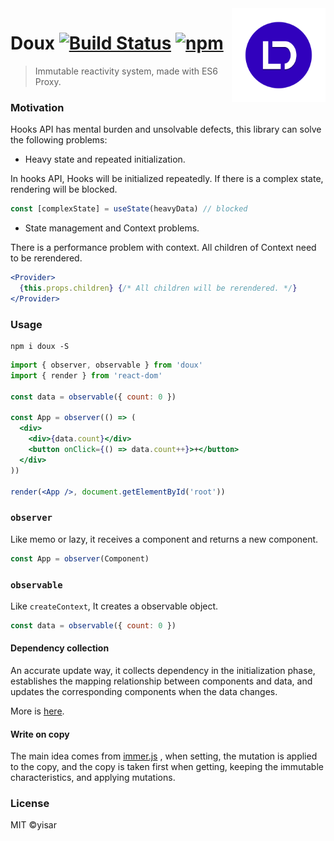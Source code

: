 <img src="docs/doux.png" alt="logo" height="150" align="right" />

# Doux [![Build Status](https://github.com/yisar/doux/workflows/ci/badge.svg?branch=master)](https://github.com/yisar/doux/actions) [![npm](https://img.shields.io/npm/v/doux.svg)](https://github.com/yisar/doux)

> Immutable reactivity system, made with ES6 Proxy.

### Motivation

Hooks API has mental burden and unsolvable defects, this library can solve the following problems:

- Heavy state and repeated initialization.

In hooks API, Hooks will be initialized repeatedly. If there is a complex state, rendering will be blocked.

```js
const [complexState] = useState(heavyData) // blocked
```

- State management and Context problems.

There is a performance problem with context. All children of Context need to be rerendered.

```jsx
<Provider>
  {this.props.children} {/* All children will be rerendered. */}
</Provider>
```

### Usage

```shell
npm i doux -S
```

```jsx
import { observer, observable } from 'doux'
import { render } from 'react-dom'

const data = observable({ count: 0 })

const App = observer(() => (
  <div>
    <div>{data.count}</div>
    <button onClick={() => data.count++}>+</button>
  </div>
))

render(<App />, document.getElementById('root'))
```

### `observer`

Like memo or lazy, it receives a component and returns a new component.

```js
const App = observer(Component)
```

### `observable`

Like `createContext`, It creates a observable object.

```js
const data = observable({ count: 0 })
```

#### Dependency collection

An accurate update way, it collects dependency in the initialization phase, establishes the mapping relationship between components and data, and updates the corresponding components when the data changes.

More is [here](https://github.com/vuejs/docs-next/blob/master/src/guide/reactivity.md).

#### Write on copy

The main idea comes from [immer.js](https://github.com/immerjs/immer) , when setting, the mutation is applied to the copy, and the copy is taken first when getting, keeping the immutable characteristics, and applying mutations.

### License

MIT ©yisar
